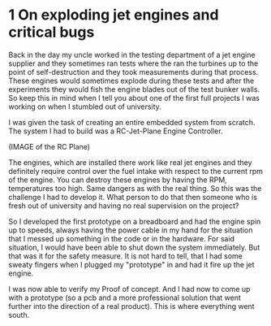 # 1 On exploding jet engines and critical bugs
Back in the day my uncle worked in the testing department of a jet engine supplier and they sometimes ran tests where the ran the turbines up to the point of self-destruction and they took measurements during that process. These engines would sometimes explode during these tests and after the experiments they would fish the engine blades out of the test bunker walls. So keep this in mind when I tell you about one of the first full projects I was working on when I stumbled out of university.

I was given the task of creating an entire embedded system from scratch. The system I had to build was a RC-Jet-Plane Engine Controller. 

(IMAGE of the RC Plane)

The engines, which are installed there work like real jet engines and they definitely require control over the fuel intake with respect to the current rpm of the engine. You can destroy these engines by having the RPM, temperatures too high. Same dangers as with the real thing. So this was the challenge I had to develop it. What person to do that then someone who is fresh out of university and having no real supervision on the project?

So I developed the first prototype on a breadboard and had the engine spin up to speeds, always having the power cable in my hand for the situation that I messed up something in the code or in the hardware. For said situation, I would have been able to shut down the system immediately. But that was it for the safety measure. It is not hard to tell, that I had some sweaty fingers when I plugged my "prototype" in and had it fire up the jet engine.

I was now able to verify my Proof of concept. And I had now to come up with a prototype (so a pcb and a more professional solution that went further into the direction of a real product). This is where everything went south.

